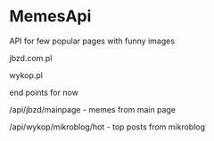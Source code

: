# MemesApi

API for few popular pages with funny images 

jbzd.com.pl

wykop.pl

end points for now

/api/jbzd/mainpage - memes from main page

/api/wykop/mikroblog/hot - top posts from mikroblog
